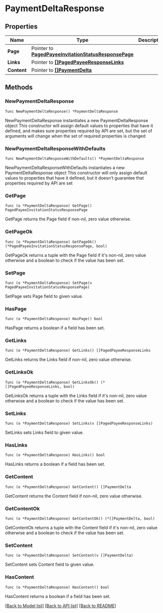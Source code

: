 # PaymentDeltaResponse

## Properties

Name | Type | Description | Notes
------------ | ------------- | ------------- | -------------
**Page** | Pointer to [**PagedPayeeInvitationStatusResponsePage**](PagedPayeeInvitationStatusResponsePage.md) |  | [optional] 
**Links** | Pointer to [**[]PagedPayeeResponseLinks**](PagedPayeeResponseLinks.md) |  | [optional] 
**Content** | Pointer to [**[]PaymentDelta**](PaymentDelta.md) |  | [optional] 

## Methods

### NewPaymentDeltaResponse

`func NewPaymentDeltaResponse() *PaymentDeltaResponse`

NewPaymentDeltaResponse instantiates a new PaymentDeltaResponse object
This constructor will assign default values to properties that have it defined,
and makes sure properties required by API are set, but the set of arguments
will change when the set of required properties is changed

### NewPaymentDeltaResponseWithDefaults

`func NewPaymentDeltaResponseWithDefaults() *PaymentDeltaResponse`

NewPaymentDeltaResponseWithDefaults instantiates a new PaymentDeltaResponse object
This constructor will only assign default values to properties that have it defined,
but it doesn't guarantee that properties required by API are set

### GetPage

`func (o *PaymentDeltaResponse) GetPage() PagedPayeeInvitationStatusResponsePage`

GetPage returns the Page field if non-nil, zero value otherwise.

### GetPageOk

`func (o *PaymentDeltaResponse) GetPageOk() (*PagedPayeeInvitationStatusResponsePage, bool)`

GetPageOk returns a tuple with the Page field if it's non-nil, zero value otherwise
and a boolean to check if the value has been set.

### SetPage

`func (o *PaymentDeltaResponse) SetPage(v PagedPayeeInvitationStatusResponsePage)`

SetPage sets Page field to given value.

### HasPage

`func (o *PaymentDeltaResponse) HasPage() bool`

HasPage returns a boolean if a field has been set.

### GetLinks

`func (o *PaymentDeltaResponse) GetLinks() []PagedPayeeResponseLinks`

GetLinks returns the Links field if non-nil, zero value otherwise.

### GetLinksOk

`func (o *PaymentDeltaResponse) GetLinksOk() (*[]PagedPayeeResponseLinks, bool)`

GetLinksOk returns a tuple with the Links field if it's non-nil, zero value otherwise
and a boolean to check if the value has been set.

### SetLinks

`func (o *PaymentDeltaResponse) SetLinks(v []PagedPayeeResponseLinks)`

SetLinks sets Links field to given value.

### HasLinks

`func (o *PaymentDeltaResponse) HasLinks() bool`

HasLinks returns a boolean if a field has been set.

### GetContent

`func (o *PaymentDeltaResponse) GetContent() []PaymentDelta`

GetContent returns the Content field if non-nil, zero value otherwise.

### GetContentOk

`func (o *PaymentDeltaResponse) GetContentOk() (*[]PaymentDelta, bool)`

GetContentOk returns a tuple with the Content field if it's non-nil, zero value otherwise
and a boolean to check if the value has been set.

### SetContent

`func (o *PaymentDeltaResponse) SetContent(v []PaymentDelta)`

SetContent sets Content field to given value.

### HasContent

`func (o *PaymentDeltaResponse) HasContent() bool`

HasContent returns a boolean if a field has been set.


[[Back to Model list]](../README.md#documentation-for-models) [[Back to API list]](../README.md#documentation-for-api-endpoints) [[Back to README]](../README.md)


